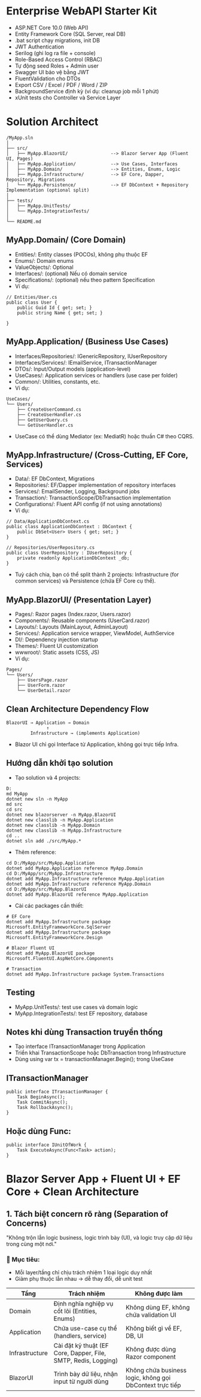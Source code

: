 # Enterprise WebAPI Starter Kit
+ ASP.NET Core 10.0 (Web API)
+ Entity Framework Core (SQL Server, real DB)
+ .bat script chạy migrations, init DB
+ JWT Authentication
+ Serilog (ghi log ra file + console)
+ Role-Based Access Control (RBAC)
+ Tự động seed Roles + Admin user
+ Swagger UI bảo vệ bằng JWT
+ FluentValidation cho DTOs
+ Export CSV / Excel / PDF / Word / ZIP
+ BackgroundService định kỳ (ví dụ: cleanup job mỗi 1 phút)
+ xUnit tests cho Controller và Service Layer

# Solution Architect
```
/MyApp.sln
│
├── src/
│   ├── MyApp.BlazorUI/                --> Blazor Server App (Fluent UI, Pages)
│   ├── MyApp.Application/             --> Use Cases, Interfaces
│   ├── MyApp.Domain/                  --> Entities, Enums, Logic
│   ├── MyApp.Infrastructure/          --> EF Core, Dapper, Repository, Migrations
│   └── MyApp.Persistence/             --> EF DbContext + Repository Implementation (optional split)
│
├── tests/
│   ├── MyApp.UnitTests/
│   └── MyApp.IntegrationTests/
│
└── README.md
```

## MyApp.Domain/ (Core Domain)
+ Entities/: Entity classes (POCOs), không phụ thuộc EF
+ Enums/: Domain enums
+ ValueObjects/: Optional
+ Interfaces/: (optional) Nếu có domain service
+ Specifications/: (optional) nếu theo pattern Specification
+ Ví dụ:
```
// Entities/User.cs
public class User {
    public Guid Id { get; set; }
    public string Name { get; set; }

}
```

## MyApp.Application/ (Business Use Cases)
+ Interfaces/Repositories/: IGenericRepository<T>, IUserRepository
+ Interfaces/Services/: IEmailService, ITransactionManager
+ DTOs/: Input/Output models (application-level)
+ UseCases/: Application services or handlers (use case per folder)
+ Common/: Utilities, constants, etc.
+ Ví dụ:
```
UseCases/
└── Users/
    ├── CreateUserCommand.cs
    ├── CreateUserHandler.cs
    ├── GetUserQuery.cs
    └── GetUserHandler.cs
```
+ UseCase có thể dùng Mediator (ex: MediatR) hoặc thuần C# theo CQRS.

## MyApp.Infrastructure/ (Cross-Cutting, EF Core, Services)
+ Data/: EF DbContext, Migrations
+ Repositories/: EF/Dapper implementation of repository interfaces
+ Services/: EmailSender, Logging, Background jobs
+ Transaction/: TransactionScope/DbTransaction implementation
+ Configurations/: Fluent API config (if not using annotations)
+ Ví dụ:
```
// Data/ApplicationDbContext.cs
public class ApplicationDbContext : DbContext {
    public DbSet<User> Users { get; set; }
}

// Repositories/UserRepository.cs
public class UserRepository : IUserRepository {
    private readonly ApplicationDbContext _db;
}
```
+ Tuỳ cách chia, bạn có thể split thành 2 projects: Infrastructure (for common services) và Persistence (chứa EF Core cụ thể).

## MyApp.BlazorUI/ (Presentation Layer)
+ Pages/: Razor pages (Index.razor, Users.razor)
+ Components/: Reusable components (UserCard.razor)
+ Layouts/: Layouts (MainLayout, AdminLayout)
+ Services/: Application service wrapper, ViewModel, AuthService
+ DI/: Dependency injection startup
+ Themes/: Fluent UI customization
+ wwwroot/: Static assets (CSS, JS)
+ Ví dụ:
```
Pages/
└── Users/
    ├── UsersPage.razor
    ├── UserForm.razor
    └── UserDetail.razor
```

## Clean Architecture Dependency Flow
```
BlazorUI → Application → Domain
               ↑
         Infrastructure → (implements Application)
```
+ Blazor UI chỉ gọi Interface từ Application, không gọi trực tiếp Infra.

## Hướng dẫn khởi tạo solution
+ Tạo solution và 4 projects:
```
D:
md MyApp
dotnet new sln -n MyApp
md src
cd src
dotnet new blazorserver -n MyApp.BlazorUI
dotnet new classlib -n MyApp.Application
dotnet new classlib -n MyApp.Domain
dotnet new classlib -n MyApp.Infrastructure
cd ..
dotnet sln add ./src/MyApp.*
```
+ Thêm reference:
```
cd D:/MyApp/src/MyApp.Application
dotnet add MyApp.Application reference MyApp.Domain
cd D:/MyApp/src/MyApp.Infrastructure
dotnet add MyApp.Infrastructure reference MyApp.Application
dotnet add MyApp.Infrastructure reference MyApp.Domain
cd D:/MyApp/src/MyApp.BlazorUI
dotnet add MyApp.BlazorUI reference MyApp.Application
```
+ Cài các packages cần thiết:
```
# EF Core
dotnet add MyApp.Infrastructure package Microsoft.EntityFrameworkCore.SqlServer
dotnet add MyApp.Infrastructure package Microsoft.EntityFrameworkCore.Design

# Blazor Fluent UI
dotnet add MyApp.BlazorUI package Microsoft.FluentUI.AspNetCore.Components

# Transaction
dotnet add MyApp.Infrastructure package System.Transactions
```

## Testing
+ MyApp.UnitTests/: test use cases và domain logic
+ MyApp.IntegrationTests/: test EF repository, database

## Notes khi dùng Transaction truyền thống
+ Tạo interface ITransactionManager trong Application
+ Triển khai TransactionScope hoặc DbTransaction trong Infrastructure
+ Dùng using var tx = transactionManager.Begin(); trong UseCase

## ITransactionManager
```
public interface ITransactionManager {
    Task BeginAsync();
    Task CommitAsync();
    Task RollbackAsync();
}
```

## Hoặc dùng Func<Task>:
```
public interface IUnitOfWork {
    Task ExecuteAsync(Func<Task> action);
}
```

# Blazor Server App + Fluent UI + EF Core + Clean Architecture

## 1. Tách biệt concern rõ ràng (Separation of Concerns)

"Không trộn lẫn logic business, logic trình bày (UI), và logic truy cập dữ liệu trong cùng một nơi."

### 🎯 Mục tiêu:
+ Mỗi layer/tầng chỉ chịu trách nhiệm 1 loại logic duy nhất
+ Giảm phụ thuộc lẫn nhau → dễ thay đổi, dễ unit test

| Tầng | Trách nhiệm | Không được làm |
|----|----|----|
| Domain | Định nghĩa nghiệp vụ cốt lõi (Entities, Enums) | Không dùng EF, không chứa validation UI |
| Application | Chứa use-case cụ thể (handlers, service) | Không biết gì về EF, DB, UI |
| Infrastructure | Cài đặt kỹ thuật (EF Core, Dapper, File, SMTP, Redis, Logging) | Không được dùng Razor component |
| BlazorUI | Trình bày dữ liệu, nhận input từ người dùng | Không chứa business logic, không gọi DbContext trực tiếp |

